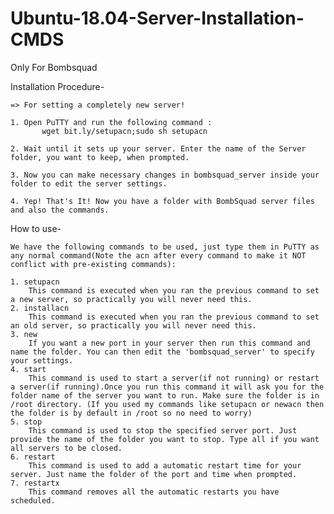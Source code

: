 # Ubuntu-18.04-Server-Installation-CMDS
Only For Bombsquad
  
Installation Procedure-

	=> For setting a completely new server!

	1. Open PuTTY and run the following command : 
           wget bit.ly/setupacn;sudo sh setupacn
			
	2. Wait until it sets up your server. Enter the name of the Server folder, you want to keep, when prompted.
	
	3. Now you can make necessary changes in bombsquad_server inside your folder to edit the server settings.
	
	4. Yep! That's It! Now you have a folder with BombSquad server files and also the commands.
	
	
How to use-

	We have the following commands to be used, just type them in PuTTY as any normal command(Note the acn after every command to make it NOT conflict with pre-existing commands):
	
	1. setupacn
		This command is executed when you ran the previous command to set a new server, so practically you will never need this.
	2. installacn
		This command is executed when you ran the previous command to set an old server, so practically you will never need this.
	3. new
		If you want a new port in your server then run this command and name the folder. You can then edit the 'bombsquad_server' to specify your settings.
	4. start
		This command is used to start a server(if not running) or restart a server(if running).Once you run this command it will ask you for the folder name of the server you want to run. Make sure the folder is in /root directory. (If you used my commands like setupacn or newacn then the folder is by default in /root so no need to worry)
	5. stop
		This command is used to stop the specified server port. Just provide the name of the folder you want to stop. Type all if you want all servers to be closed.
	6. restart
		This command is used to add a automatic restart time for your server. Just name the folder of the port and time when prompted.
	7. restartx
		This command removes all the automatic restarts you have scheduled.
